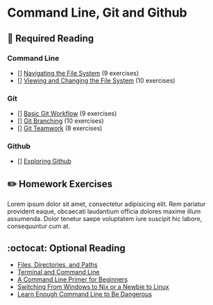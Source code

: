 # Command Line, Git and Github 

## :closed_book:  **Required Reading**

### Command Line

- [] [Navigating the File System](https://www.codecademy.com/courses/learn-the-command-line/lessons/navigation) (9 exercises)
- [] [Viewing and Changing the File System](https://www.codecademy.com/courses/learn-the-command-line/lessons/command-line-manipulation) (10 exercises)

### Git

- [] [Basic Git Workflow](https://www.codecademy.com/courses/learn-git/lessons/git-workflow) (9 exercises)
- [] [Git Branching](https://www.codecademy.com/courses/learn-git/lessons/git-branching) (10 exercises)
- [] [Git Teamwork](https://www.codecademy.com/courses/learn-git/lessons/git-teamwork) (8 exercises)

### Github

- [] [Exploring Github](http://mod0.turing.io/session4/#github)

## :pencil2:  **Homework Exercises**

Lorem ipsum dolor sit amet, consectetur adipisicing elit. Rem pariatur provident eaque, obcaecati laudantium officia dolores maxime illum assumenda. Dolor tenetur saepe voluptatem iure suscipit hic labore, consequuntur cum at.

## :octocat:  **Optional Reading**

* [Files, Directories, and Paths](http://mod0.turing.io/session3/#filesdirectories)
* [Terminal and Command Line](http://mod0.turing.io/session3/#terminalcommandline)
* [A Command Line Primer for Beginners](https://lifehacker.com/a-command-line-primer-for-beginners-5633909)
* [Switching From Windows to Nix or a Newbie to Linux](https://www.tecmint.com/useful-linux-commands-for-newbies/)
* [Learn Enough Command Line to Be Dangerous](https://www.learnenough.com/command-line-tutorial/basics)